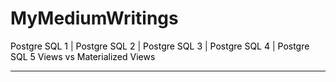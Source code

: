 # MyMediumWritings

<p>
    <a href="https://medium.com/@mahmutaltunkaya3r/pgsql-kullan%C4%B1m%C4%B1-temel-komutlar-ve-%C3%B6rnekler-1-0c26923ef8fa" style="text-decoration:none; color:black;">Postgre SQL 1</a> |
    <a href="https://medium.com/@mahmutaltunkaya3r/pgsql-kullan%C4%B1m%C4%B1-temel-komutlar-ve-%C3%B6rnekler-2-70eb25032893" style="text-decoration:none; color:black;">Postgre SQL 2</a> |
    <a href="https://medium.com/@mahmutaltunkaya3r/pgsql-kullan%C4%B1m%C4%B1-temel-komutlar-ve-%C3%B6rnekler-3-c36f64a8d6db" style="text-decoration:none; color:black;">Postgre SQL 3</a> |
    <a href="https://medium.com/@mahmutaltunkaya3r/pgsql-kullan%C4%B1m%C4%B1-temel-komutlar-ve-%C3%B6rnekler-4-55d8e34b3e9a" style="text-decoration:none; color:black;">Postgre SQL 4</a> |
    <a href="https://medium.com/@mahmutaltunkaya3r/pgsql-kullan%C4%B1m%C4%B1-temel-komutlar-ve-%C3%B6rnekler-5-85549fe45ba0" style="text-decoration:none; color:black;">Postgre SQL 5</a>
    <a href="https://medium.com/@mahmutaltunkaya3r/sql-views-ve-materialized-views-farklar-ve-kullan%C4%B1m-senaryolar%C4%B1-e8fda4e69292" style="text-decoration:none; color:black;">Views vs Materialized Views</a>
   
</p>
<hr>

